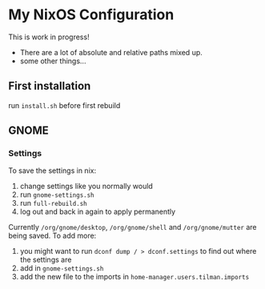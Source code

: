 # My NixOS Configuration
This is work in progress!
- There are a lot of absolute and relative paths mixed up.
- some other things...

## First installation
run `install.sh` before first rebuild

## GNOME
### Settings
To save the settings in nix:
1. change settings like you normally would
2. run `gnome-settings.sh`
3. run `full-rebuild.sh`
4. log out and back in again to apply permanently

Currently `/org/gnome/desktop`, `/org/gnome/shell` and `/org/gnome/mutter` are being saved. To add more:
1. you might want to run `dconf dump / > dconf.settings` to find out where the settings are
2. add in `gnome-settings.sh`
3. add the new file to the imports in `home-manager.users.tilman.imports`

